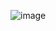 ![image](https://user-images.githubusercontent.com/28673434/146339575-20bf324f-00b2-4279-b02b-517ad320e746.png)
